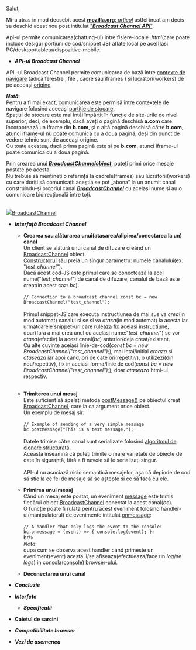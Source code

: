 Salut,

Mi-a atras in mod deosebit acest [**mozilla.org**: *articol*](https://developer.mozilla.org/en-US/docs/Web/API/Broadcast_Channel_API) astfel incat am decis sa deschid acest nou post intitulat ["***Broadcast Channel API***"](https://developer.mozilla.org/en-US/docs/Web/API/Broadcast_Channel_API).

Api-ul permite comunicarea(chatting-ul) intre fisiere-locale *.html*(care poate include desigur portiuni de cod/snippet JS) aflate local pe ace[l]asi PC/desktop/tableta/dispozitive-mobile.

 - ***API-ul Broadcast Channel***

API -ul Broadcast Channel permite comunicarea de bază între [contexte de navigare](https://developer.mozilla.org/en-US/docs/Glossary/Browsing_context) (adică ferestre , file , cadre sau iframes ) și lucrători(workers) de pe aceeași [origine](https://developer.mozilla.org/en-US/docs/Glossary/Origin).

***Notă***: 
<br/>Pentru a fi mai exact, comunicarea este permisă între contextele de navigare folosind aceeași [partiție de stocare](https://developer.mozilla.org/en-US/docs/Web/Privacy/Guides/State_Partitioning). 
<br/>Spațiul de stocare este mai întâi împărțit în funcție de site-urile de nivel superior, deci, de exemplu, dacă aveți o pagină deschisă **a.com** care încorporează un iframe din **b.com**, și o altă pagină deschisă către **b.com**, atunci iframe-ul nu poate comunica cu a doua pagină, deși din punct de vedere tehnic sunt de aceeași origine. <br/>Cu toate acestea, dacă prima pagină este și pe **b.com**, atunci iframe-ul poate comunica cu a doua pagină.

Prin crearea unui [***BroadcastChannelobiect***](https://developer.mozilla.org/en-US/docs/Web/API/BroadcastChannel), puteți primi orice mesaje postate pe acesta. 
<br/>Nu trebuie să mențineți o referință la cadrele(frames) sau lucrătorii(workers) cu care doriți să comunicați: aceștia se pot „abona” la un anumit canal construindu-și propriul canal [***BroadcastChannel***](https://developer.mozilla.org/en-US/docs/Web/API/BroadcastChannel) cu același nume și au o comunicare
bidirecțională între toți.

<br/><a href="https://developer.mozilla.org/en-US/docs/Web/API/Broadcast_Channel_API" width="95%" height="auto"><img src="https://developer.mozilla.org/en-US/docs/Web/API/Broadcast_Channel_API/broadcastchannel.png">BroadcastChannel<img></a><br/>

 - ***Interfață Broadcast Channel***

   - **Crearea sau alăturarea unui(atasarea/alipirea/conectarea la un) canal**
     <br/>Un client se alătură unui canal de difuzare creând un [BroadcastChannel](https://developer.mozilla.org/en-US/docs/Web/API/BroadcastChannel) obiect.
     <br/>[Constructorul](https://developer.mozilla.org/en-US/docs/Web/API/BroadcastChannel/BroadcastChannel) său preia un singur parametru: numele canalului(ex: "*test_channel*").
     <br/>Dacă acest cod-JS este primul care se conectează la acel nume("*test_channel*") de canal de difuzare, canalul de bază este creat(in acest caz: *bc*).
     <br/><br/><code>// Connection to a broadcast channel
const bc = new BroadcastChannel("test_channel");</code><br/>
     <br/>Primul snippet-JS care executa instructiunea de mai sus va *crea*(in mod automat) canalul si se si va *atasa*(in mod automat) la acesta iar urmatoarele snippet-uri care ruleaza fix aceiasi instructiune, doar(fara a mai crea unul cu acelasi nume:"*test_channel*") se vor *atasa*(efectiv) la acest canal(*bc*) anterior/deja creat/existent.
     <br/>Cu alte cuvinte aceiasi linie-de-cod(*const bc = new BroadcastChannel("test_channel");*), mai intai/initial *creaza* si *ataseaza* iar apoi cand, ori de cate ori(repetitiv), o utilizezi(din nou/repetitiv), fix in aceiasi forma/linie de cod(*const bc = new BroadcastChannel("test_channel");*), doar *ataseaza* html-ul respectiv.<br/><br/>
   - **Trimiterea unui mesaj**
     <br/>Este suficient să apelați metoda [postMessage()](https://developer.mozilla.org/en-US/docs/Web/API/BroadcastChannel/postMessage) pe obiectul creat [BroadcastChannel](https://developer.mozilla.org/en-US/docs/Web/API/BroadcastChannel/BroadcastChannel), care ia ca argument orice obiect.
     <br/>Un exemplu de mesaj șir:
     <br/><br/><code>// Example of sending of a very simple message
bc.postMessage("This is a test message.");</code><br/>
<br/>Datele trimise către canal sunt serializate folosind [algoritmul de clonare structurată](https://developer.mozilla.org/en-US/docs/Web/API/Web_Workers_API/Structured_clone_algorithm).
<br/>Aceasta înseamnă că puteți trimite o mare varietate de obiecte de date în siguranță, fără a fi nevoie să le serializați singur.<br/>
<br/>API-ul nu asociază nicio semantică mesajelor, așa că depinde de cod să știe la ce fel de mesaje să se aștepte și ce să facă cu ele.

   - **Primirea unui mesaj**
     <br/>Când un mesaj este postat, un eveniment [message](https://developer.mozilla.org/en-US/docs/Web/API/BroadcastChannel/message_event)  este trimis fiecărui obiect [BroadcastChannel](https://developer.mozilla.org/en-US/docs/Web/API/BroadcastChannel)  conectat la acest canal(*bc*).
     <br/>O funcție poate fi rulată pentru acest eveniment folosind handler-ul(manipulatorul)  de evenimente intitulat [onmessage](https://developer.mozilla.org/en-US/docs/Web/API/BroadcastChannel/message_event):
     <br/><br/><code>// A handler that only logs the event to the console:
bc.onmessage = (event) => {
  console.log(event);
};</code><br/>br/>
<br/>*Nota*: <br/>dupa cum se observa acest handler cand primeste un eveniment(event) acesta il/se afiseaza(efectueaza/face un *log*/se *logs*) in consola(console) browser-ului.<br/>
   - **Deconectarea unui canal**

 - ***Concluzie***
 - ***Interfete***
   - ***Specificatii***
 - **Caietul de sarcini**
 - ***Compatibilitate browser***
 - ***Vezi de asemenea***
